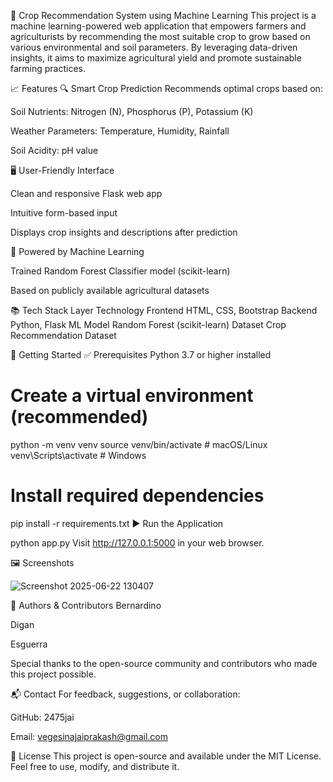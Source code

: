 🌿 Crop Recommendation System using Machine Learning
This project is a machine learning-powered web application that empowers farmers and agriculturists by recommending the most suitable crop to grow based on various environmental and soil parameters. By leveraging data-driven insights, it aims to maximize agricultural yield and promote sustainable farming practices.

📈 Features
🔍 Smart Crop Prediction
Recommends optimal crops based on:

Soil Nutrients: Nitrogen (N), Phosphorus (P), Potassium (K)

Weather Parameters: Temperature, Humidity, Rainfall

Soil Acidity: pH value

🖥️ User-Friendly Interface

Clean and responsive Flask web app

Intuitive form-based input

Displays crop insights and descriptions after prediction

🧠 Powered by Machine Learning

Trained Random Forest Classifier model (scikit-learn)

Based on publicly available agricultural datasets

📚 Tech Stack
Layer	Technology
Frontend	HTML, CSS, Bootstrap
Backend	Python, Flask
ML Model	Random Forest (scikit-learn)
Dataset	Crop Recommendation Dataset

🚀 Getting Started
✅ Prerequisites
Python 3.7 or higher installed

# Create a virtual environment (recommended)
python -m venv venv
source venv/bin/activate      # macOS/Linux
venv\Scripts\activate         # Windows

# Install required dependencies
pip install -r requirements.txt
▶️ Run the Application

python app.py
Visit http://127.0.0.1:5000 in your web browser.

🖼️ Screenshots

![Screenshot 2025-06-22 130407](https://github.com/user-attachments/assets/3416f67b-a9ff-437f-97fa-ab3a09377b1b)


👥 Authors & Contributors
Bernardino

Digan

Esguerra

Special thanks to the open-source community and contributors who made this project possible.

📬 Contact
For feedback, suggestions, or collaboration:

GitHub: 2475jai

Email: vegesinajaiprakash@gmail.com

📝 License
This project is open-source and available under the MIT License. Feel free to use, modify, and distribute it.

